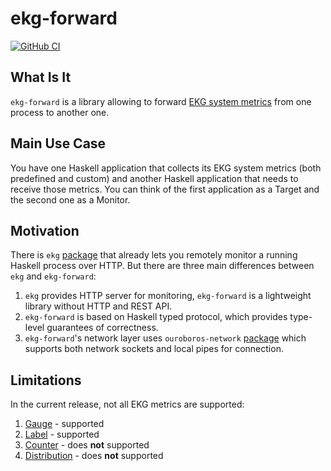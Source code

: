 # ekg-forward

[![GitHub CI](https://github.com/input-output-hk/ekg-forward/workflows/CI/badge.svg)](https://github.com/input-output-hk/ekg-forward/actions)

## What Is It

`ekg-forward` is a library allowing to forward [EKG system metrics](https://hackage.haskell.org/package/ekg-core) from one process to another one.

## Main Use Case

You have one Haskell application that collects its EKG system metrics (both predefined and custom) and another Haskell application that needs to receive those metrics. You can think of the first application as a Target and the second one as a Monitor.

## Motivation

There is `ekg` [package](https://hackage.haskell.org/package/ekg) that already lets you remotely monitor a running Haskell process over HTTP. But there are three main differences between `ekg` and `ekg-forward`:

1. `ekg` provides HTTP server for monitoring, `ekg-forward` is a lightweight library without HTTP and REST API.
2. `ekg-forward` is based on Haskell typed protocol, which provides type-level guarantees of correctness.
3. `ekg-forward`'s network layer uses `ouroboros-network` [package](https://github.com/input-output-hk/ouroboros-network/) which supports both network sockets and local pipes for connection.

## Limitations

In the current release, not all EKG metrics are supported:

1. [Gauge](https://hackage.haskell.org/package/ekg-core-0.1.1.7/docs/System-Metrics-Gauge.html) - supported
2. [Label](https://hackage.haskell.org/package/ekg-core-0.1.1.7/docs/System-Metrics-Label.html) - supported
3. [Counter](https://hackage.haskell.org/package/ekg-core-0.1.1.7/docs/System-Metrics-Counter.html) - does **not** supported
4. [Distribution](https://hackage.haskell.org/package/ekg-core-0.1.1.7/docs/System-Metrics-Distribution.html) - does **not** supported
